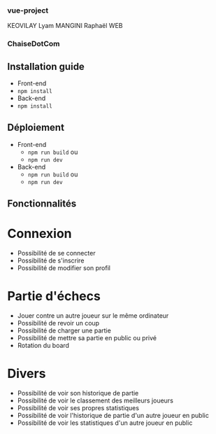 ### vue-project

KEOVILAY Lyam
MANGINI Raphaël
WEB

### ChaiseDotCom

## Installation guide
- Front-end
 - `npm install`
- Back-end
 - `npm install`

## Déploiement
- Front-end
  - `npm run build`
  ou
  - `npm run dev`
- Back-end
  - `npm run build`
  ou
  - `npm run dev`

## Fonctionnalités

# Connexion
- Possibilité de se connecter
- Possibilité de s'inscrire
- Possibilité de modifier son profil

# Partie d'échecs
- Jouer contre un autre joueur sur le même ordinateur
- Possibilité de revoir un coup
- Possibilité de charger une partie
- Possibilité de mettre sa partie en public ou privé
- Rotation du board

# Divers
- Possibilité de voir son historique de partie
- Possibilité de voir le classement des meilleurs joueurs
- Possibilité de voir ses propres statistiques
- Possibilité de voir l'historique de partie d'un autre joueur en public
- Possibilité de voir les statistiques d'un autre joueur en public
